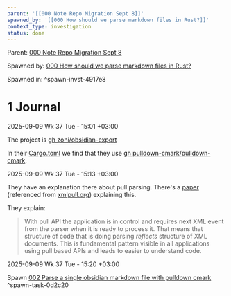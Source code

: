 ```yaml
---
parent: '[[000 Note Repo Migration Sept 8]]'
spawned_by: '[[000 How should we parse markdown files in Rust?]]'
context_type: investigation
status: done
---
```


Parent: [000 Note Repo Migration Sept 8](../000%20Note%20Repo%20Migration%20Sept%208.md)

Spawned by: [000 How should we parse markdown files in Rust?](000%20How%20should%20we%20parse%20markdown%20files%20in%20Rust%3F.md)

Spawned in: [<a name="spawn-invst-4917e8" />^spawn-invst-4917e8](000%20How%20should%20we%20parse%20markdown%20files%20in%20Rust%3F.md#spawn-invst-4917e8)

# 1 Journal

2025-09-09 Wk 37 Tue - 15:01 +03:00

The project is [gh zoni/obsidian-export](https://github.com/zoni/obsidian-export)

In their [Cargo.toml](https://github.com/zoni/obsidian-export/blob/main/Cargo.toml) we find that they use [gh pulldown-cmark/pulldown-cmark](https://github.com/pulldown-cmark/pulldown-cmark/).

2025-09-09 Wk 37 Tue - 15:13 +03:00

They have an explanation there about pull parsing. There's a [paper](https://www.xmlpull.org/history/index.html) (referenced from [xmlpull.org](https://www.xmlpull.org/)) explaining this.

They explain:

 > 
 > With pull API the application is in control and requires next XML event from the parser when it is ready to process it. That means that structure of code that is doing parsing *reflects* structure of XML documents. This is fundamental pattern visible in all applications using pull based APIs and leads to easier to understand code.

2025-09-09 Wk 37 Tue - 15:20 +03:00

Spawn [002 Parse a single obsidian markdown file with pulldown cmark](../tasks/002%20Parse%20a%20single%20obsidian%20markdown%20file%20with%20pulldown%20cmark.md) <a name="spawn-task-0d2c20" />^spawn-task-0d2c20
